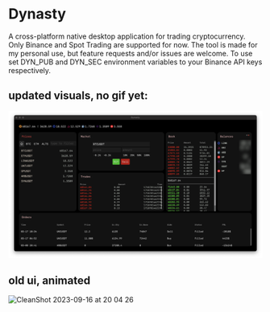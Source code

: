 # Dynasty
A cross-platform native desktop application for trading cryptocurrency. Only Binance and Spot Trading are supported for now. The tool is made for my personal use, but feature requests and/or issues are welcome.
To use set DYN_PUB and DYN_SEC environment variables to your Binance API keys respectively.

## updated visuals, no gif yet:
![CleanShot 2023-09-16 at 20 04 26](assets/new.png)

## old ui, animated
![CleanShot 2023-09-16 at 20 04 26](https://github.com/x86y/dynasty/assets/68605763/881a390d-62e2-443e-823e-fd4d8d6db3fc)

